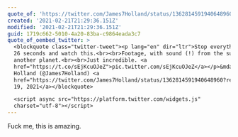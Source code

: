```yaml
---
quote_of: 'https://twitter.com/James7Holland/status/1362814591940648960?s=20'
created: '2021-02-21T21:29:36.151Z'
modified: '2021-02-21T21:29:36.151Z'
guid: 1719c662-5010-4a20-83ba-c9864eada3c7
quote_of_oembed_twitter: >
  <blockquote class="twitter-tweet"><p lang="en" dir="ltr">Stop everything for
  26 seconds and watch this.<br><br>Footage, with sound (!) from the surface of
  another planet.<br><br>Just incredible. <a
  href="https://t.co/sEjKcuOJeZ">pic.twitter.com/sEjKcuOJeZ</a></p>&mdash; James
  Holland (@James7Holland) <a
  href="https://twitter.com/James7Holland/status/1362814591940648960?ref_src=twsrc%5Etfw">February
  19, 2021</a></blockquote>

  <script async src="https://platform.twitter.com/widgets.js"
  charset="utf-8"></script>
---
```

Fuck me, this is amazing.
